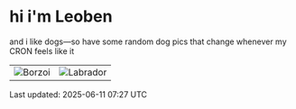 # hi i'm Leoben

and i like dogs—so have some random dog pics that change whenever my CRON feels like it

|  |  |
|--------|----------|
| ![Borzoi](https://random-dog-vercel.vercel.app/api/random-borzoi?v=1749626870) | ![Labrador](https://random-dog-vercel.vercel.app/api/random-labrador?v=1749626870) |

Last updated: 2025-06-11 07:27 UTC
